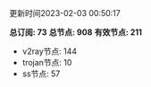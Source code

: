 更新时间2023-02-03 00:50:17

**总订阅: 73**
**总节点: 908**
**有效节点: 211**
- v2ray节点: 144
- trojan节点: 10
- ss节点: 57
